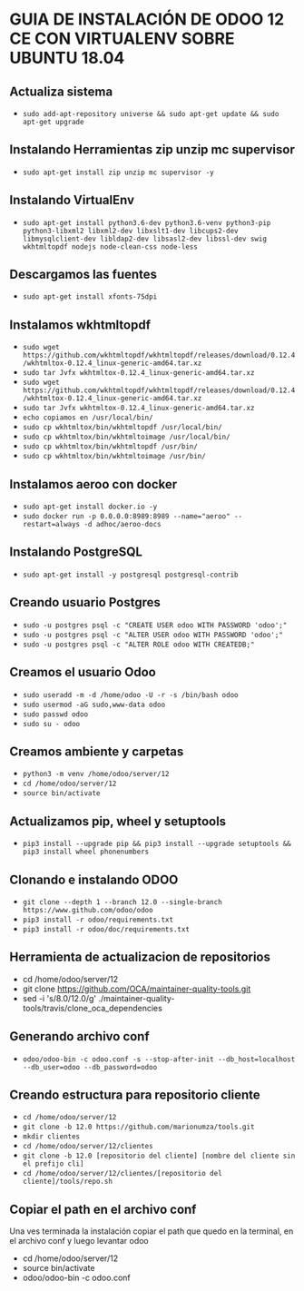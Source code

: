 # GUIA DE INSTALACIÓN DE ODOO 12 CE CON VIRTUALENV SOBRE UBUNTU 18.04
##
## Actualiza sistema
* `sudo add-apt-repository universe && sudo apt-get update && sudo apt-get upgrade`
## Instalando Herramientas zip unzip mc supervisor
* `sudo apt-get install zip unzip mc supervisor -y`
## Instalando VirtualEnv
* `sudo apt-get install python3.6-dev python3.6-venv python3-pip python3-libxml2 libxml2-dev libxslt1-dev libcups2-dev libmysqlclient-dev libldap2-dev libsasl2-dev libssl-dev swig wkhtmltopdf nodejs node-clean-css node-less`
## Descargamos las fuentes
* `sudo apt-get install xfonts-75dpi`
## Instalamos wkhtmltopdf
* `sudo wget https://github.com/wkhtmltopdf/wkhtmltopdf/releases/download/0.12.4/wkhtmltox-0.12.4_linux-generic-amd64.tar.xz`
* `sudo tar Jvfx wkhtmltox-0.12.4_linux-generic-amd64.tar.xz`
* `sudo wget https://github.com/wkhtmltopdf/wkhtmltopdf/releases/download/0.12.4/wkhtmltox-0.12.4_linux-generic-amd64.tar.xz`
* `sudo tar Jvfx wkhtmltox-0.12.4_linux-generic-amd64.tar.xz`
* `echo copiamos en /usr/local/bin/`
* `sudo cp wkhtmltox/bin/wkhtmltopdf /usr/local/bin/`
* `sudo cp wkhtmltox/bin/wkhtmltoimage /usr/local/bin/`
* `sudo cp wkhtmltox/bin/wkhtmltopdf /usr/bin/`
* `sudo cp wkhtmltox/bin/wkhtmltoimage /usr/bin/`
## Instalamos aeroo con docker
* `sudo apt-get install docker.io -y`
* `sudo docker run -p 0.0.0.0:8989:8989 --name="aeroo" --restart=always -d adhoc/aeroo-docs`
## Instalando PostgreSQL
* `sudo apt-get install -y postgresql postgresql-contrib`
## Creando usuario Postgres
* `sudo -u postgres psql -c "CREATE USER odoo WITH PASSWORD 'odoo';"`
* `sudo -u postgres psql -c "ALTER USER odoo WITH PASSWORD 'odoo';"`
* `sudo -u postgres psql -c "ALTER ROLE odoo WITH CREATEDB;"`
## Creamos el usuario Odoo
* `sudo useradd -m -d /home/odoo -U -r -s /bin/bash odoo`
* `sudo usermod -aG sudo,www-data odoo`
* `sudo passwd odoo`
* `sudo su - odoo`
## Creamos ambiente y carpetas
* `python3 -m venv /home/odoo/server/12`
* `cd /home/odoo/server/12`
* `source bin/activate`
## Actualizamos pip, wheel y setuptools
* `pip3 install --upgrade pip && pip3 install --upgrade setuptools && pip3 install wheel phonenumbers`
## Clonando e instalando ODOO 
* `git clone --depth 1 --branch 12.0 --single-branch https://www.github.com/odoo/odoo`
* `pip3 install -r odoo/requirements.txt`
* `pip3 install -r odoo/doc/requirements.txt`
## Herramienta de actualizacion de repositorios
* cd /home/odoo/server/12
* git clone https://github.com/OCA/maintainer-quality-tools.git
* sed -i 's/8.0/12.0/g' ./maintainer-quality-tools/travis/clone_oca_dependencies
## Generando archivo conf
* `odoo/odoo-bin -c odoo.conf -s --stop-after-init --db_host=localhost --db_user=odoo --db_password=odoo`
## Creando estructura para repositorio cliente
* `cd /home/odoo/server/12`
* `git clone -b 12.0 https://github.com/marionumza/tools.git`
* `mkdir clientes`
* `cd /home/odoo/server/12/clientes`
* `git clone -b 12.0 [repositorio del cliente] [nombre del cliente sin el prefijo cli]`
* `cd /home/odoo/server/12/clientes/[repositorio del cliente]/tools/repo.sh`
## Copiar el path en el archivo conf

Una ves terminada la instalación copiar el path que quedo en la terminal, en el archivo conf y luego levantar odoo 
* cd /home/odoo/server/12
* source bin/activate
* odoo/odoo-bin -c odoo.conf
